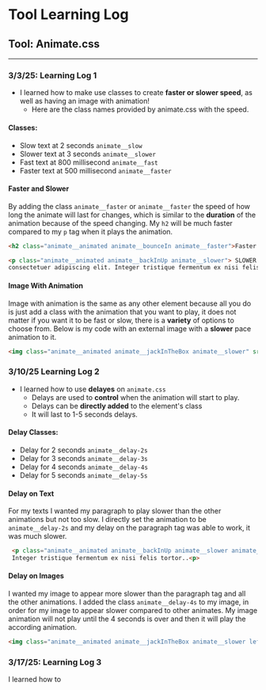# Tool Learning Log

## Tool: Animate.css

---

### 3/3/25: Learning Log 1
 * I learned how to make use classes to create **faster or slower speed**, as well as having an image with animation!
    *   Here are the class names provided by animate.css with the speed.
#### Classes:
 * Slow text at 2 seconds `animate__slow`
 * Slower text at 3 seconds `animate__slower`
 * Fast text at 800 millisecond `animate__fast`
 * Faster text at 500 millisecond `animate__faster`
#### Faster and Slower

By adding the class `animate__faster` or `animate__faster` the speed of how long the animate will last for changes, which is similar to the **duration** of the animation because of the speed changing. My `h2` will be much faster compared to my `p` tag when it plays the animation.

```HTML
<h2 class="animate__animated animate__bounceIn animate__faster">Faster heading</h2>

<p class="animate__animated animate__backInUp animate__slower"> SLOWER TEXT Lorem ipsum odor amet,
consectetuer adipiscing elit. Integer tristique fermentum ex nisi felis tortor arcu accumsan..</p>
```

#### Image With Animation
Image with animation is the same as any other element because all you do is just add a class with the animation that you want to play, it does not matter if you want it to be fast or slow, there is a **variety** of options to choose from. Below is my code with an external image with a **slower** pace animation to it.
```HTML
<img class="animate__animated animate__jackInTheBox animate__slower" src="https://static.vecteezy.com/system/resources/thumbnails/018/742/203/small_2x/3d-minimal-world-cartoon-globe-3d-illustration-free-png.png" id="world" alt="" />
```

### 3/10/25 Learning Log 2
 * I learned how to use **delayes** on `animate.css`
   *    Delays are used to **control** when the animation will start to play.
   *    Delays can be **directly added** to the element's class
   *    It will last to 1-5 seconds delays.
#### Delay Classes:
 * Delay for 2 seconds `animate__delay-2s`
 * Delay for 3 seconds `animate__delay-3s`
 * Delay for 4 seconds `animate__delay-4s`
 * Delay for 5 seconds `animate__delay-5s`
#### Delay on Text
For my texts I wanted my paragraph to play slower than the other animations but not too slow. I directly set the animation to be `animate__delay-2s` and my delay on the paragraph tag was able to work, it was much slower.
```HTML
 <p class="animate__animated animate__backInUp animate__slower animate__delay-2s center"> SLOWER TEXT Lorem ipsum odor amet, consectetuer adipiscing elit.
 Integer tristique fermentum ex nisi felis tortor..<p>
```
#### Delay on Images
I wanted my image to appear more slower than the paragraph tag and all the other animations. I added the class `animate__delay-4s` to my image, in order for my image to appear slower compared to other animates. My image animation will not play until the 4 seconds is over and then it will play the according animation.
```HTML
<img class="animate__animated animate__jackInTheBox animate__slower left animate__delay-4s" src="https://static.vecteezy.com/system/resources/thumbnails/018/742/203/small_2x/3d-minimal-world-cartoon-globe-3d-illustration-free-png.png" id="world" alt="" />
```
### 3/17/25: Learning Log 3
I learned how to 

<!--

* Links you used today (websites, videos, etc)
* Things you tried, progress you made, etc
* Challenges, a-ha moments, etc
* Questions you still have
* What you're going to try next
-->
